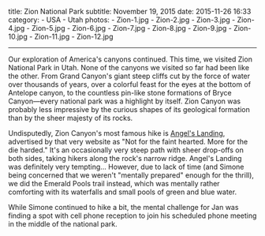 title: Zion National Park
subtitle: November 19, 2015
date: 2015-11-26 16:33
category:
	- USA
	- Utah
photos:
	- Zion-1.jpg
	- Zion-2.jpg
	- Zion-3.jpg
	- Zion-4.jpg
	- Zion-5.jpg
	- Zion-6.jpg
	- Zion-7.jpg
	- Zion-8.jpg
	- Zion-9.jpg
	- Zion-10.jpg
	- Zion-11.jpg
	- Zion-12.jpg
	
---
	
Our exploration of America's canyons continued. This time, we visited Zion National Park in Utah. None of the canyons we visited so far had been like the other. From Grand Canyon's giant steep cliffs cut by the force of water over thousands of years, over a colorful feast for the eyes at the bottom of Antelope canyon, to the countless pin-like stone formations of Bryce Canyon—every national park was a highlight by itself. Zion Canyon was probably less impressive by the curious shapes of its geological formation than by the sheer majesty of its rocks.

Undisputedly, Zion Canyon's most famous hike is [Angel's Landing](http://utah.com/hiking/zion-national-park/angels-landing?cx_grid_position=1&cx_grid_size=2x2&cx_grid_image=full-image&cx_link_type=grid-link&cx_page_id=555cbc7be92e3c7e1d78c192&cx_source_page_id=558b1839e92e3caa4c60709d), advertised by that very website as "Not for the faint hearted. More for the die harded." It's an occasionally very steep path with sheer drop-offs on both sides, taking hikers along the rock's narrow ridge. Angel's Landing was definitely very tempting... However, due to lack of time (and Simone being concerned that we weren't "mentally prepared" enough for the thrill), we did the Emerald Pools trail instead, which was mentally rather comforting with its waterfalls and small pools of green and blue water.

While Simone continued to hike a bit, the mental challenge for Jan was finding a spot with cell phone reception to join his scheduled phone meeting in the middle of the national park.